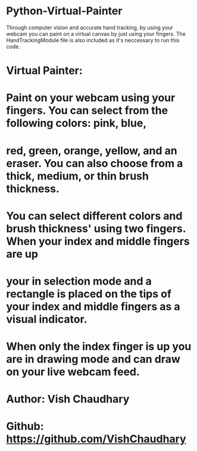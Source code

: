 # Python-Virtual-Painter
Through computer vision and accurate hand tracking, by using your webcam you can paint on a virtual canvas by just using your fingers. 
The HandTrackingModule file is also included as it's neccessary to run this code.

#   Virtual Painter:
#
#       Paint on your webcam using your fingers. You can select from the following colors: pink, blue,
#   red, green, orange, yellow, and an eraser. You can also choose from a thick, medium, or thin brush thickness.
#   You can select different colors and brush thickness' using two fingers. When your index and middle fingers are up
#   your in selection mode and a rectangle is placed on the tips of your index and middle fingers as a visual indicator.
#   When only the index finger is up you are in drawing mode and can draw on your live webcam feed.
#
#   Author: Vish Chaudhary
#   Github: https://github.com/VishChaudhary

